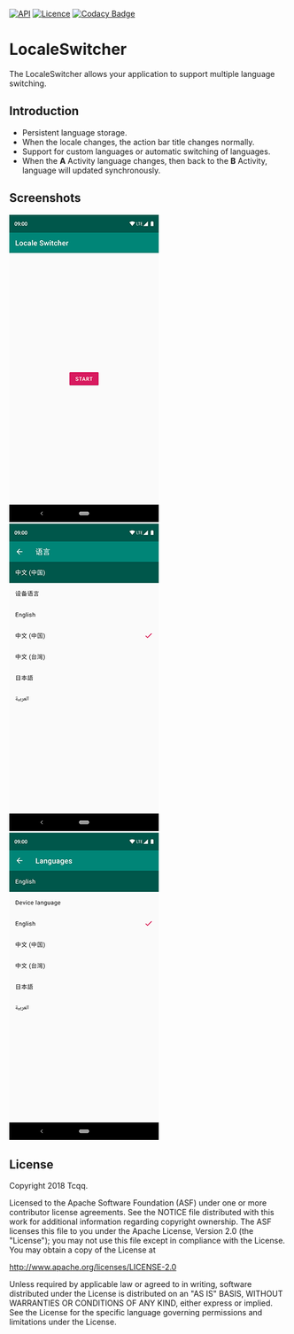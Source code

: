 [![API](https://img.shields.io/badge/API-17%2B-brightgreen.svg?style=flat)](https://android-arsenal.com/api?level=17)
[![Licence](https://img.shields.io/badge/Licence-Apache2-blue.svg)](http://www.apache.org/licenses/LICENSE-2.0)
[![Codacy Badge](https://api.codacy.com/project/badge/Grade/7de11a5bb8da4507a7286183d3264215)](https://app.codacy.com/app/tcqq/LocaleSwitcher?utm_source=github.com&utm_medium=referral&utm_content=tcqq/LocaleSwitcher&utm_campaign=Badge_Grade_Settings)

LocaleSwitcher
==============

The LocaleSwitcher allows your application to support multiple language switching.

Introduction
------------

* Persistent language storage.
* When the locale changes, the action bar title changes normally.
* Support for custom languages or automatic switching of languages.
* When the **A** Activity language changes, then back to the **B** Activity, language will updated synchronously.

Screenshots
-----------

![One](/screenshots/one.png)
![Two](/screenshots/two.png)
![Three](/screenshots/three.png)

License
-------

Copyright 2018 Tcqq.

Licensed to the Apache Software Foundation (ASF) under one or more contributor
license agreements.  See the NOTICE file distributed with this work for
additional information regarding copyright ownership.  The ASF licenses this
file to you under the Apache License, Version 2.0 (the "License"); you may not
use this file except in compliance with the License.  You may obtain a copy of
the License at

  http://www.apache.org/licenses/LICENSE-2.0

Unless required by applicable law or agreed to in writing, software
distributed under the License is distributed on an "AS IS" BASIS, WITHOUT
WARRANTIES OR CONDITIONS OF ANY KIND, either express or implied.  See the
License for the specific language governing permissions and limitations under
the License.
